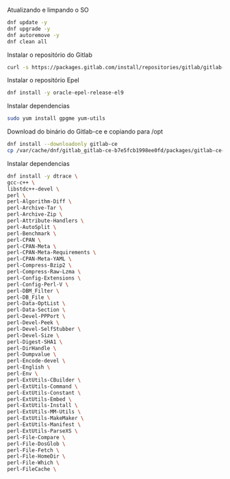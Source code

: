 Atualizando e limpando o SO
```bash
dnf update -y
dnf upgrade -y
dnf autoremove -y
dnf clean all
```

Instalar o repositório do Gitlab
```bash
curl -s https://packages.gitlab.com/install/repositories/gitlab/gitlab-ce/script.rpm.sh | sudo bash
```

Instalar o repositório Epel
```bash
dnf install -y oracle-epel-release-el9
```

Instalar dependencias
```bash
sudo yum install gpgme yum-utils
```

Download do binário do Gitlab-ce e copiando para /opt
```bash
dnf install --downloadonly gitlab-ce
cp /var/cache/dnf/gitlab_gitlab-ce-b7e5fcb1998ee0fd/packages/gitlab-ce-17.2.1-ce.0.el9.x86_64.rpm /opt
```

Instalar dependencias
```bash
dnf install -y dtrace \
gcc-c++ \
libstdc++-devel \
perl \
perl-Algorithm-Diff \
perl-Archive-Tar \
perl-Archive-Zip \
perl-Attribute-Handlers \
perl-AutoSplit \
perl-Benchmark \
perl-CPAN \
perl-CPAN-Meta \
perl-CPAN-Meta-Requirements \
perl-CPAN-Meta-YAML \
perl-Compress-Bzip2 \
perl-Compress-Raw-Lzma \
perl-Config-Extensions \
perl-Config-Perl-V \
perl-DBM_Filter \
perl-DB_File \
perl-Data-OptList \
perl-Data-Section \
perl-Devel-PPPort \
perl-Devel-Peek \
perl-Devel-SelfStubber \
perl-Devel-Size \
perl-Digest-SHA1 \
perl-DirHandle \
perl-Dumpvalue \
perl-Encode-devel \
perl-English \
perl-Env \
perl-ExtUtils-CBuilder \
perl-ExtUtils-Command \
perl-ExtUtils-Constant \
perl-ExtUtils-Embed \
perl-ExtUtils-Install \
perl-ExtUtils-MM-Utils \
perl-ExtUtils-MakeMaker \
perl-ExtUtils-Manifest \
perl-ExtUtils-ParseXS \
perl-File-Compare \
perl-File-DosGlob \
perl-File-Fetch \
perl-File-HomeDir \
perl-File-Which \
perl-FileCache \
